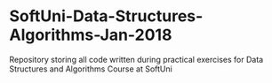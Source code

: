 # SoftUni-Data-Structures-Algorithms-Jan-2018
Repository storing all code written during practical exercises for Data Structures and Algorithms Course at SoftUni

